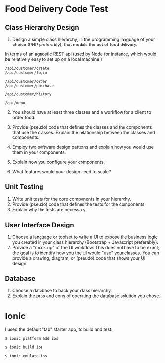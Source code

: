 # Food Delivery Code Test

## Class Hierarchy Design
1. Design a simple class hierarchy, in the programming language of your choice (PHP preferably), that models the act of food delivery.

  In terms of an agnostic REST api (used by Node for instance, which would be relatively easy to set up on a local machine )

  ```
  /api/customer/create
  /api/customer/login

  /api/customer/order
  /api/customer/purchase

  /api/customer/history

  /api/menu
  ```



2. You should have at least three classes and a workflow for a client to order food.


3. Provide (pseudo) code that defines the classes and the components that use the classes.  Explain the relationship between the classes and components.
4. Employ two software design patterns and explain how you would use them in your components.
5. Explain how you configure your components.
6. What features would your design need to scale?

## Unit Testing
1. Write unit tests for the core components in your hierarchy.
2. Provide (pseudo) code that defines the tests for the components.
3. Explain why the tests are necessary.

## User Interface Design
1. Choose a language or toolset to write a UI to expose the business logic you created in your class hierarchy (Bootstrap + Javascript preferably).
2. Provide a "mock up" of the UI workflow.  This does not have to be exact; the goal is to identify how you the UI would "use" your classes.  You can provide a drawing, diagram, or (pseudo) code that shows your UI design.

## Database
1. Choose a database to back your class hierarchy.
2. Explain the pros and cons of operating the database solution you chose.


# Ionic

I used the default "tab" starter app, to build and test:

```
$ ionic platform add ios

$ ionic build ios

$ ionic emulate ios

```
